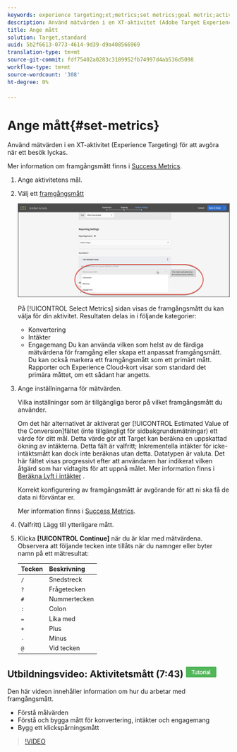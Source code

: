 ```yaml
---
keywords: experience targeting;xt;metrics;set metrics;goal metric;activity settings;success metric;conversion;revenue;engagement
description: Använd mätvärden i en XT-aktivitet (Adobe Target Experience Targeting) för att avgöra när ett besök lyckas.
title: Ange mått
solution: Target,standard
uuid: 5b2f6613-0773-4614-9d39-d9a408566969
translation-type: tm+mt
source-git-commit: fdf75402a0283c3189952fb74997d4ab536d5098
workflow-type: tm+mt
source-wordcount: '308'
ht-degree: 0%

---
```



# Ange mått{#set-metrics}

Använd mätvärden i en XT-aktivitet (Experience Targeting) för att avgöra när ett besök lyckas.

Mer information om framgångsmått finns i [Success Metrics](../../../c-activities/r-success-metrics/success-metrics.md#reference_D011575C85DA48E989A244593D9B9924).

1. Ange aktivitetens mål.
1. Välj ett [framgångsmått](../../../c-activities/r-success-metrics/success-metrics.md#reference_D011575C85DA48E989A244593D9B9924)

   ![Välj framgångsmått](/help/c-activities/t-experience-target/t-xt-create/assets/ab_metrics-new.png)

   På [!UICONTROL Select Metrics] sidan visas de framgångsmått du kan välja för din aktivitet. Resultaten delas in i följande kategorier:

   * Konvertering
   * Intäkter
   * Engagemang
   Du kan använda vilken som helst av de färdiga mätvärdena för framgång eller skapa ett anpassat framgångsmått. Du kan också markera ett framgångsmått som ett primärt mått. Rapporter och Experience Cloud-kort visar som standard det primära måttet, om ett sådant har angetts.
1. Ange inställningarna för mätvärden.

   Vilka inställningar som är tillgängliga beror på vilket framgångsmått du använder.

   Om det här alternativet är aktiverat ger [!UICONTROL Estimated Value of the Conversion]fältet (inte tillgängligt för sidbakgrundsmätningar) ett värde för ditt mål. Detta värde gör att Target kan beräkna en uppskattad ökning av intäkterna. Detta fält är valfritt; Inkrementella intäkter för icke-intäktsmått kan dock inte beräknas utan detta. Datatypen är valuta. Det här fältet visas progressivt efter att användaren har indikerat vilken åtgärd som har vidtagits för att uppnå målet. Mer information finns i [Beräkna Lyft i intäkter](/help/administrating-target/r-target-account-preferences/estimating-lift-in-revenue.md) .

   Korrekt konfigurering av framgångsmått är avgörande för att ni ska få de data ni förväntar er.

   Mer information finns i [Success Metrics](../../../c-activities/r-success-metrics/success-metrics.md#reference_D011575C85DA48E989A244593D9B9924).
1. (Valfritt) Lägg till ytterligare mått.
1. Klicka **[!UICONTROL Continue]** när du är klar med mätvärdena.
Observera att följande tecken inte tillåts när du namnger eller byter namn på ett mätresultat:

   | Tecken | Beskrivning |
   |--- |--- |
   | `/` | Snedstreck |
   | `?` | Frågetecken |
   | `#` | Nummertecken |
   | `:` | Colon |
   | `=` | Lika med |
   | `+` | Plus |
   | `-` | Minus |
   | `@` | Vid tecken |

## Utbildningsvideo: Aktivitetsmått (7:43) ![Självstudiekursidentitet](/help/assets/tutorial.png)


Den här videon innehåller information om hur du arbetar med framgångsmått.

* Förstå målvärden
* Förstå och bygga mått för konvertering, intäkter och engagemang
* Bygg ett klickspårningsmått

>[!VIDEO](https://video.tv.adobe.com/v/17380)
